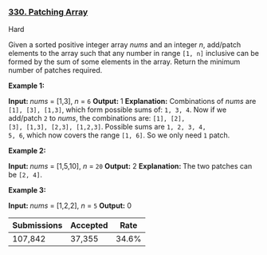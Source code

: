 ### [330. Patching Array](https://leetcode.com/problems/patching-array/)

Hard

Given a sorted positive integer array _nums_ and an integer _n_, add/patch elements to the array such that any number in range `` [1, n] `` inclusive can be formed by the sum of some elements in the array. Return the minimum number of patches required.

__Example 1:__

<strong>Input: </strong><i>nums</i> = [1,3], <i>n</i> = <code>6</code>
<strong>Output: </strong>1 
    <strong>Explanation:</strong>
    Combinations of <i>nums</i> are <code>[1], [3], [1,3]</code>, which form possible sums of: <code>1, 3, 4</code>.
    Now if we add/patch <code>2</code> to <i>nums</i>, the combinations are: <code>[1], [2], [3], [1,3], [2,3], [1,2,3]</code>.
    Possible sums are <code>1, 2, 3, 4, 5, 6</code>, which now covers the range <code>[1, 6]</code>.
    So we only need <code>1</code> patch.

__Example 2:__

<strong>Input: </strong><i>nums</i> = [1,5,10], <i>n</i> = <code>20</code>
<strong>Output:</strong> 2
    <strong>Explanation: </strong>The two patches can be <code>[2, 4]</code>.

__Example 3:__

<strong>Input: </strong><i>nums</i> = [1,2,2], <i>n</i> = <code>5</code>
<strong>Output:</strong> 0

| Submissions    | Accepted     | Rate   |
| -------------- | ------------ | ------ |
| 107,842 | 37,355 | 34.6% |